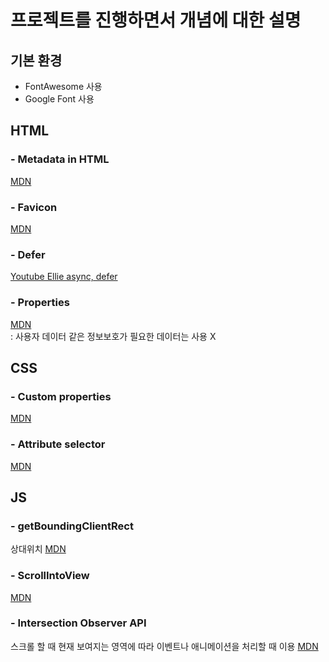 # 프로젝트를 진행하면서 개념에 대한 설명

## 기본 환경

- FontAwesome 사용
- Google Font 사용

## **HTML**

### - Metadata in HTML

[MDN](https://developer.mozilla.org/en-US/docs/Learn/HTML/Introduction_to_HTML/The_head_metadata_in_HTML)

### - Favicon

[MDN](https://developer.mozilla.org/en-US/docs/Glossary/Favicon)

### - Defer

[Youtube Ellie async, defer](https://www.youtube.com/watch?v=tJieVCgGzhs&feature=emb_title)

### - Properties

[MDN](https://developer.mozilla.org/ko/docs/Learn/HTML/Howto/Use_data_attributes)  
: 사용자 데이터 같은 정보보호가 필요한 데이터는 사용 X

## **CSS**

### - Custom properties

[MDN](https://developer.mozilla.org/en-US/docs/Web/CSS/--*)

### - Attribute selector

[MDN](https://developer.mozilla.org/ko/docs/Web/CSS/Attribute_selectors)

## **JS**

### - getBoundingClientRect

상대위치
[MDN](https://developer.mozilla.org/ko/docs/Web/API/Element/getBoundingClientRect)

### - ScrollIntoView

[MDN](https://developer.mozilla.org/en-US/docs/Web/API/Element/scrollIntoView)

### - Intersection Observer API

스크롤 할 때 현재 보여지는 영역에 따라 이벤트나 애니메이션을 처리할 때 이용
[MDN](https://developer.mozilla.org/en/docs/Web/API/Intersection_Observer_API)
